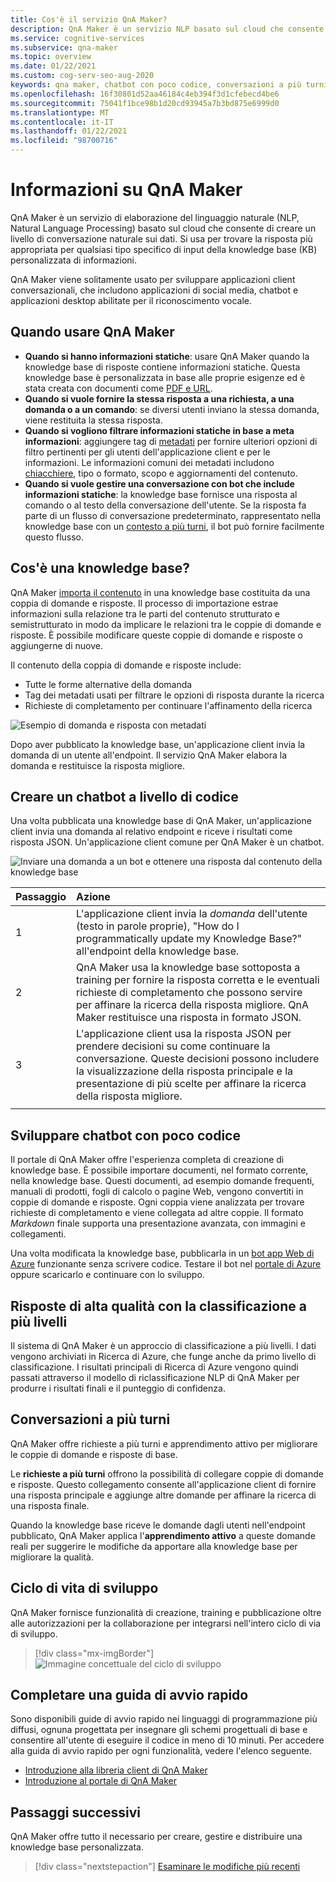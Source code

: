 ```yaml
---
title: Cos'è il servizio QnA Maker?
description: QnA Maker è un servizio NLP basato sul cloud che consente di creare facilmente un livello di conversazione naturale sui dati. Può essere usato per trovare la risposta più appropriata per qualsiasi tipo specifico di input in linguaggio naturale della knowledge base (KB) personalizzata di informazioni.
ms.service: cognitive-services
ms.subservice: qna-maker
ms.topic: overview
ms.date: 01/22/2021
ms.custom: cog-serv-seo-aug-2020
keywords: qna maker, chatbot con poco codice, conversazioni a più turni
ms.openlocfilehash: 16f30801d52aa46184c4eb394f3d1cfebecd4be6
ms.sourcegitcommit: 75041f1bce98b1d20cd93945a7b3bd875e6999d0
ms.translationtype: MT
ms.contentlocale: it-IT
ms.lasthandoff: 01/22/2021
ms.locfileid: "98700716"
---
```

# <a name="what-is-qna-maker"></a>Informazioni su QnA Maker

QnA Maker è un servizio di elaborazione del linguaggio naturale (NLP, Natural Language Processing) basato sul cloud che consente di creare un livello di conversazione naturale sui dati. Si usa per trovare la risposta più appropriata per qualsiasi tipo specifico di input della knowledge base (KB) personalizzata di informazioni.

QnA Maker viene solitamente usato per sviluppare applicazioni client conversazionali, che includono applicazioni di social media, chatbot e applicazioni desktop abilitate per il riconoscimento vocale.

## <a name="when-to-use-qna-maker"></a>Quando usare QnA Maker

* **Quando si hanno informazioni statiche**: usare QnA Maker quando la knowledge base di risposte contiene informazioni statiche. Questa knowledge base è personalizzata in base alle proprie esigenze ed è stata creata con documenti come [PDF e URL](../index.yml).
* **Quando si vuole fornire la stessa risposta a una richiesta, a una domanda o a un comando**: se diversi utenti inviano la stessa domanda, viene restituita la stessa risposta.
* **Quando si vogliono filtrare informazioni statiche in base a meta informazioni**: aggiungere tag di [metadati](../how-to/metadata-generateanswer-usage.md) per fornire ulteriori opzioni di filtro pertinenti per gli utenti dell'applicazione client e per le informazioni. Le informazioni comuni dei metadati includono [chiacchiere](../how-to/chit-chat-knowledge-base.md), tipo o formato, scopo e aggiornamenti del contenuto.
* **Quando si vuole gestire una conversazione con bot che include informazioni statiche**: la knowledge base fornisce una risposta al comando o al testo della conversazione dell'utente. Se la risposta fa parte di un flusso di conversazione predeterminato, rappresentato nella knowledge base con un [contesto a più turni](../how-to/multiturn-conversation.md), il bot può fornire facilmente questo flusso.

## <a name="what-is-a-knowledge-base"></a>Cos'è una knowledge base?

QnA Maker [importa il contenuto](../index.yml) in una knowledge base costituita da una coppia di domande e risposte. Il processo di importazione estrae informazioni sulla relazione tra le parti del contenuto strutturato e semistrutturato in modo da implicare le relazioni tra le coppie di domande e risposte. È possibile modificare queste coppie di domande e risposte o aggiungerne di nuove.

Il contenuto della coppia di domande e risposte include:
* Tutte le forme alternative della domanda
* Tag dei metadati usati per filtrare le opzioni di risposta durante la ricerca
* Richieste di completamento per continuare l'affinamento della ricerca

![Esempio di domanda e risposta con metadati](../media/qnamaker-overview-learnabout/example-question-and-answer-with-metadata.png)

Dopo aver pubblicato la knowledge base, un'applicazione client invia la domanda di un utente all'endpoint. Il servizio QnA Maker elabora la domanda e restituisce la risposta migliore.

## <a name="create-a-chat-bot-programmatically"></a>Creare un chatbot a livello di codice

Una volta pubblicata una knowledge base di QnA Maker, un'applicazione client invia una domanda al relativo endpoint e riceve i risultati come risposta JSON. Un'applicazione client comune per QnA Maker è un chatbot.

![Inviare una domanda a un bot e ottenere una risposta dal contenuto della knowledge base](../media/qnamaker-overview-learnabout/bot-chat-with-qnamaker.png)

|Passaggio|Azione|
|:--|:--|
|1|L'applicazione client invia la _domanda_ dell'utente (testo in parole proprie), "How do I programmatically update my Knowledge Base?" all'endpoint della knowledge base.|
|2|QnA Maker usa la knowledge base sottoposta a training per fornire la risposta corretta e le eventuali richieste di completamento che possono servire per affinare la ricerca della risposta migliore. QnA Maker restituisce una risposta in formato JSON.|
|3|L'applicazione client usa la risposta JSON per prendere decisioni su come continuare la conversazione. Queste decisioni possono includere la visualizzazione della risposta principale e la presentazione di più scelte per affinare la ricerca della risposta migliore. |
|||

## <a name="build-low-code-chat-bots"></a>Sviluppare chatbot con poco codice

Il portale di QnA Maker offre l'esperienza completa di creazione di knowledge base. È possibile importare documenti, nel formato corrente, nella knowledge base. Questi documenti, ad esempio domande frequenti, manuali di prodotti, fogli di calcolo o pagine Web, vengono convertiti in coppie di domande e risposte. Ogni coppia viene analizzata per trovare richieste di completamento e viene collegata ad altre coppie. Il formato _Markdown_ finale supporta una presentazione avanzata, con immagini e collegamenti.

Una volta modificata la knowledge base, pubblicarla in un [bot app Web di Azure](https://azure.microsoft.com/services/bot-service/) funzionante senza scrivere codice. Testare il bot nel [portale di Azure](https://portal.azure.com) oppure scaricarlo e continuare con lo sviluppo.

## <a name="high-quality-responses-with-layered-ranking"></a>Risposte di alta qualità con la classificazione a più livelli

Il sistema di QnA Maker è un approccio di classificazione a più livelli. I dati vengono archiviati in Ricerca di Azure, che funge anche da primo livello di classificazione. I risultati principali di Ricerca di Azure vengono quindi passati attraverso il modello di riclassificazione NLP di QnA Maker per produrre i risultati finali e il punteggio di confidenza.

## <a name="multi-turn-conversations"></a>Conversazioni a più turni

QnA Maker offre richieste a più turni e apprendimento attivo per migliorare le coppie di domande e risposte di base.

Le **richieste a più turni** offrono la possibilità di collegare coppie di domande e risposte. Questo collegamento consente all'applicazione client di fornire una risposta principale e aggiunge altre domande per affinare la ricerca di una risposta finale.

Quando la knowledge base riceve le domande dagli utenti nell'endpoint pubblicato, QnA Maker applica l'**apprendimento attivo** a queste domande reali per suggerire le modifiche da apportare alla knowledge base per migliorare la qualità.

## <a name="development-lifecycle"></a>Ciclo di vita di sviluppo

QnA Maker fornisce funzionalità di creazione, training e pubblicazione oltre alle autorizzazioni per la collaborazione per integrarsi nell'intero ciclo di via di sviluppo.

> [!div class="mx-imgBorder"]
> ![Immagine concettuale del ciclo di sviluppo](../media/qnamaker-overview-learnabout/development-cycle.png)


## <a name="complete-a-quickstart"></a>Completare una guida di avvio rapido

Sono disponibili guide di avvio rapido nei linguaggi di programmazione più diffusi, ognuna progettata per insegnare gli schemi progettuali di base e consentire all'utente di eseguire il codice in meno di 10 minuti. Per accedere alla guida di avvio rapido per ogni funzionalità, vedere l'elenco seguente.

* [Introduzione alla libreria client di QnA Maker](../quickstarts/quickstart-sdk.md)
* [Introduzione al portale di QnA Maker](../quickstarts/create-publish-knowledge-base.md)

## <a name="next-steps"></a>Passaggi successivi
QnA Maker offre tutto il necessario per creare, gestire e distribuire una knowledge base personalizzata.

> [!div class="nextstepaction"]
> [Esaminare le modifiche più recenti](../whats-new.md)